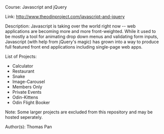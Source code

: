 Course: Javascript and jQuery

Link: http://www.theodinproject.com/javascript-and-jquery

Description: Javascript is taking over the world right now -- web applications are becoming more and more front-weighted. While it used to be mostly a tool for animating drop down menus and validating form inputs, Javascript (with help from jQuery's magic) has grown into a way to produce full featured front end applications including single-page web apps.

List of Projects:
* Calculator
* Restaurant
* Snake
* Image-Carousel
* Members Only
* Private Events
* Odin-Kittens
* Odin Flight Booker

Note: Some larger projects are excluded from this repository and may be hosted seperately. 

Author(s): Thomas Pan